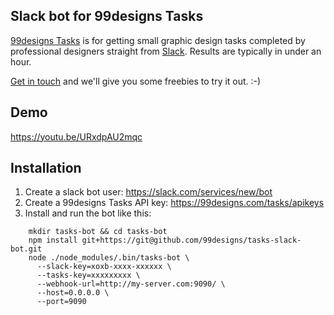 Slack bot for 99designs Tasks
----

[99designs Tasks](https://99designs.com/tasks/) is for getting small graphic design tasks completed by professional designers straight from [Slack](https://slack.com/). Results are typically in under an hour.

[Get in touch](mailto:dennis@99designs.com) and we'll give you some freebies to try it out. :-)

## Demo

https://youtu.be/URxdpAU2mqc

## Installation

1. Create a slack bot user: https://slack.com/services/new/bot
2. Create a 99designs Tasks API key: https://99designs.com/tasks/apikeys
3. Install and run the bot like this:

```
    mkdir tasks-bot && cd tasks-bot
    npm install git+https://git@github.com/99designs/tasks-slack-bot.git
    node ./node_modules/.bin/tasks-bot \
      --slack-key=xoxb-xxxx-xxxxxx \
      --tasks-key=xxxxxxxxx \
      --webhook-url=http://my-server.com:9090/ \
      --host=0.0.0.0 \
      --port=9090
```
